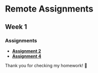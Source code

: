 # Remote Assignments

## Week 1

### Assignments

- **[Assignment 2](https://max0628.github.io/remote-assignments/Week-1/Assignment-2/)**
- **[Assignment 4](https://max0628.github.io/remote-assignments/Week-1/Assignment-4/)**

Thank you for checking my homework! 🙏
